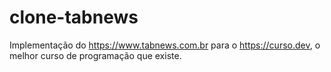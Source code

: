 # clone-tabnews
Implementação do https://www.tabnews.com.br para o https://curso.dev, o melhor curso de programação que existe.